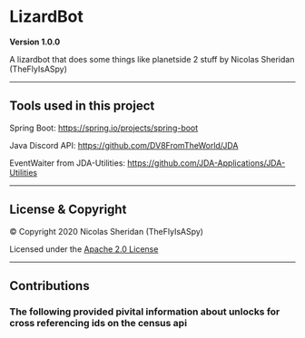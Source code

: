 # LizardBot

**Version 1.0.0**

A lizardbot that does some things like planetside 2 stuff by Nicolas Sheridan (TheFlyIsASpy)

---

## Tools used in this project

Spring Boot: https://spring.io/projects/spring-boot
  
Java Discord API: https://github.com/DV8FromTheWorld/JDA
  
EventWaiter from JDA-Utilities: https://github.com/JDA-Applications/JDA-Utilities

---

## License & Copyright

© Copyright 2020 Nicolas Sheridan (TheFlyIsASpy)

Licensed under the [Apache 2.0 License](LICENSE)

---

## Contributions

### The following provided pivital information about unlocks for cross referencing ids on the census api


